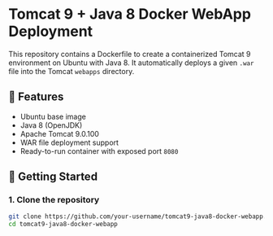 # Tomcat 9 + Java 8 Docker WebApp Deployment

This repository contains a Dockerfile to create a containerized Tomcat 9 environment on Ubuntu with Java 8. It automatically deploys a given `.war` file into the Tomcat `webapps` directory.

## 🔧 Features

- Ubuntu base image
- Java 8 (OpenJDK)
- Apache Tomcat 9.0.100
- WAR file deployment support
- Ready-to-run container with exposed port `8080`

## 🧪 Getting Started

### 1. Clone the repository
```bash
git clone https://github.com/your-username/tomcat9-java8-docker-webapp.git
cd tomcat9-java8-docker-webapp

